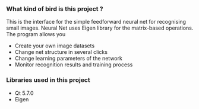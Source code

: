 
### What kind of bird is this project ? ###

This is the interface for the simple feedforward neural net for recognising
small images. Neural Net uses Eigen library for the matrix-based operations.
The program allows you

* Create your own image datasets
* Change net structure in several clicks
* Change learning parameters of the network
* Monitor recognition results and training process

### Libraries used in this project ###

* Qt 5.7.0
* Eigen